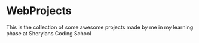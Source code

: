 # WebProjects
This is the collection of some awesome projects made by me in my learning phase at Sheryians Coding School
